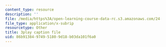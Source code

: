 ```yaml
---
content_type: resource
description: ''
file: /media/https%3A/open-learning-course-data-rc.s3.amazonaws.com/24-912-black-matters-introduction-to-black-studies-spring-2017/86b91384974951809d18b03da101f6a0_WGgH9wpDs5c.vtt
file_type: application/x-subrip
resourcetype: Other
title: 3play caption file
uid: 86b91384-9749-5180-9d18-b03da101f6a0
---
```

